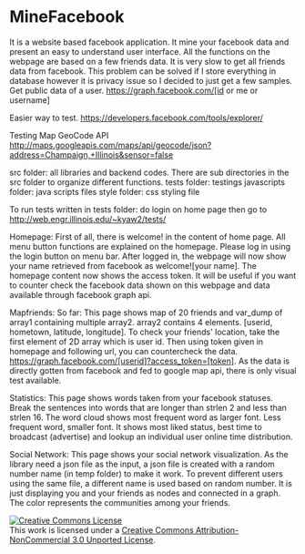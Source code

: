 MineFacebook
============

It is a website based facebook application. It mine your facebook data and present an easy to understand user interface. All the functions on the webpage are based on a few friends data. It is very slow to get all friends data from facebook. This problem can be solved if I store everything in database however it is privacy issue so I decided to just get a few samples.
Get public data of a user.
https://graph.facebook.com/[id or me or username]

Easier way to test.
https://developers.facebook.com/tools/explorer/

Testing Map GeoCode API
http://maps.googleapis.com/maps/api/geocode/json?address=Champaign,+Illinois&sensor=false

src folder: all libraries and backend codes. There are sub directories in the src folder to organize different functions.
tests folder: testings
javascripts folder: java scripts files
style folder: css styling file

To run tests written in tests folder:
do login on home page then
go to http://web.engr.illinois.edu/~kyaw2/tests/

Homepage:
First of all, there is welcome! in the content of home page. All menu button functions are explained on the homepage.
Please log in using the login button on menu bar.
After logged in, the webpage will now show your name retrieved from facebook as welcome![your name].
The homepage content now shows the access token. It will be useful if you want to counter check the facebook data shown on this webpage and data available through facebook graph api.

Mapfriends:
So far: This page shows map of 20 friends and var_dump of array1 containing multiple array2. array2 contains 4 elements. [userid, hometown, latitude, longitude].
To check your friends' location, take the first element of 2D array which is user id. Then using token given in homepage and following url, you can countercheck the data.
https://graph.facebook.com/[userid]?access_token=[token]. As the data is directly gotten from facebook and fed to google map api, there is only visual test available.

Statistics:
This page shows words taken from your facebook statuses. Break the sentences into words that are longer than strlen 2 and less than strlen 16. The word cloud shows most frequent word as larger font. Less frequent word, smaller font. It shows most liked status, best time to broadcast (advertise) and lookup an individual user online time distribution.

Social Network:
This page shows your social network visualization. As the library need a json file as the input, a json file is created with a random number name (in temp folder) to make it work. To prevent different users using the same file, a different name is used based on random number. It is just displaying you and your friends as nodes and connected in a graph. The color represents the communities among your friends.

<a rel="license" href="http://creativecommons.org/licenses/by-nc/3.0/deed.en_US"><img alt="Creative Commons License" style="border-width:0" src="http://i.creativecommons.org/l/by-nc/3.0/88x31.png" /></a><br />This work is licensed under a <a rel="license" href="http://creativecommons.org/licenses/by-nc/3.0/deed.en_US">Creative Commons Attribution-NonCommercial 3.0 Unported License</a>.
